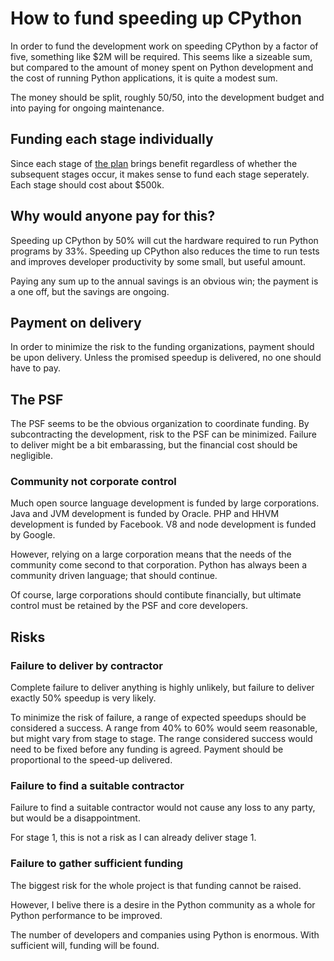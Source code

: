 # How to fund speeding up CPython

In order to fund the development work on speeding CPython by a factor of five, something like $2M will be required.
This seems like a sizeable sum, but compared to the amount of money spent on Python development and 
the cost of running Python applications, it is quite a modest sum.

The money should be split, roughly 50/50, into the development budget and into paying for ongoing maintenance.

## Funding each stage individually

Since each stage of [the plan](./plan.md) brings benefit regardless of whether the subsequent stages occur,
it makes sense to fund each stage seperately. Each stage should cost about $500k.

## Why would anyone pay for this?

Speeding up CPython by 50% will cut the hardware required to run Python programs by 33%.
Speeding up CPython also reduces the time to run tests and improves developer productivity by some 
small, but useful amount.

Paying any sum up to the annual savings is an obvious win; the payment is a one off, but the savings are ongoing.

## Payment on delivery

In order to minimize the risk to the funding organizations, payment should be upon delivery.
Unless the promised speedup is delivered, no one should have to pay.

## The PSF

The PSF seems to be the obvious organization to coordinate funding.
By subcontracting the development, risk to the PSF can be minimized.
Failure to deliver might be a bit embarassing, but the financial cost should be negligible.


### Community not corporate control

Much open source language development is funded by large corporations.
Java and JVM development is funded by Oracle. PHP and HHVM development is funded by Facebook.
V8 and node development is funded by Google.

However, relying on a large corporation means that the needs of the community come second to that corporation. Python has always been a community driven language; that should continue.

Of course, large corporations should contibute financially, but ultimate control must be retained by the PSF and core developers.


## Risks

### Failure to deliver by contractor

Complete failure to deliver anything is highly unlikely,
but failure to deliver exactly 50% speedup is very likely.

To minimize the risk of failure,
a range of expected speedups should be considered a success.
A range from 40% to 60% would seem reasonable, but might vary from stage to stage.
The range considered success would need to be fixed before any funding is agreed.
Payment should be proportional to the speed-up delivered.

### Failure to find a suitable contractor

Failure to find a suitable contractor would not cause any loss to any party, but would be a disappointment.

For stage 1, this is not a risk as I can already deliver stage 1.

### Failure to gather sufficient funding

The biggest risk for the whole project is that funding cannot be raised.

However, I belive there is a desire in the Python community as a whole
for Python performance to be improved.

The number of developers and companies using Python is enormous.
With sufficient will, funding will be found.
